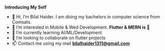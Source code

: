 **Introducing My Self**
- 👋 Hi, I’m Bilal Haider. I am doing my bachelors in computer science from Comsats.
- 👀 I’m interested in Mobile & Wed Development. **Flutter & MERN is**  🧡
- 🌱 I’m currently learning AI/ML/Development
- 💞️ I’m looking to collaborate on flutter projects 
- 📫 Contact me using my mail **bilalhaider1311@gmail.com**

<!---
bilalhaider789/bilalhaider789 is a ✨ special ✨ repository because its `README.md` (this file) appears on your GitHub profile.
You can click the Preview link to take a look at your changes.
--->
